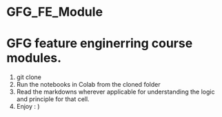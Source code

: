 # GFG_FE_Module
# GFG feature enginerring course modules.

1. git clone
2. Run the notebooks in Colab from the cloned folder
3. Read the markdowns wherever applicable for understanding the logic and principle for that cell.
4. Enjoy : ) 
